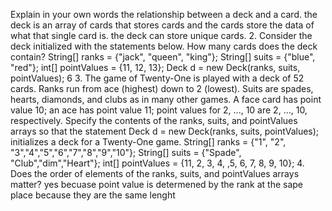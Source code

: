 Explain in your own words the relationship between a deck and a card.
the deck is an array of cards that stores cards and the cards store the data of what that single card is. the deck can store unique cards.
2. Consider the deck initialized with the statements below. How many cards does the deck contain?
      String[] ranks = {"jack", "queen", "king"};
      String[] suits = {"blue", "red"};
      int[] pointValues = {11, 12, 13};
      Deck d = new Deck(ranks, suits, pointValues);
6
3. The game of Twenty-One is played with a deck of 52 cards. Ranks run from ace (highest) down to 2 (lowest). Suits are spades, hearts, diamonds, and clubs as in many other games. A face card has point value 10; an ace has point value 11; point values for 2, ..., 10 are 2, ..., 10, respectively. Specify the contents of the ranks, suits, and pointValues arrays so that the statement
      Deck d = new Deck(ranks, suits, pointValues);
initializes a deck for a Twenty-One game.
 String[] ranks = {"1", "2", "3","4","5","6","7","8","9","10"};
 String[] suits = {"Spade", "Club","dim","Heart"};
 int[] pointValues = {11, 2, 3, 4, ,5, 6, 7, 8, 9, 10};
4. Does the order of elements of the ranks, suits, and pointValues arrays matter?
yes becuase point value is determened by the rank at the sape place because they are the same lenght